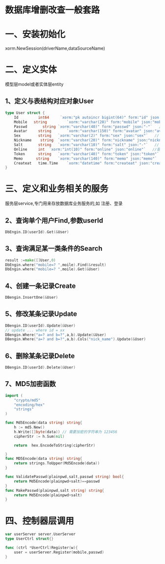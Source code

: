 # 数据库增删改查一般套路
# 一、安装初始化
xorm.NewSession(driverName,dataSourceName)
# 二、定义实体
模型层model或者实体层entity
## 1、定义与表结构对应对象User
```go
type User struct {
    Id         int64     `xorm:"pk autoincr bigint(64)" form:"id" json:"id"`
    Mobile   string 		`xorm:"varchar(20)" form:"mobile" json:"mobile"`
    Passwd       string	`xorm:"varchar(40)" form:"passwd" json:"-"`   // 什么角色
    Avatar	   string 		`xorm:"varchar(150)" form:"avatar" json:"avatar"`
    Sex        string	`xorm:"varchar(2)" form:"sex" json:"sex"`   // 什么角色
    Nickname    string	`xorm:"varchar(20)" form:"nickname" json:"nickname"`   // 什么角色
    Salt       string	`xorm:"varchar(10)" form:"salt" json:"-"`   // 什么角色
    Online     int	`xorm:"int(10)" form:"online" json:"online"`   //是否在线
    Token      string	`xorm:"varchar(40)" form:"token" json:"token"`   // 什么角色
    Memo      string	`xorm:"varchar(140)" form:"memo" json:"memo"`   // 什么角色
    Createat   time.Time	`xorm:"datetime" form:"createat" json:"createat"`   // 什么角色
}
```
# 三、定义和业务相关的服务
服务层service,专门用来存放数据库业务服务的,如
注册、登录
## 2、查询单个用户Find,参数userId
```go
DbEngin.ID(userId).Get(&User)
```

## 3、查询满足某一类条件的Search
```go
result :=make([]User,0)
DbEngin.where("mobile=? ",moile).Find(&result)
DbEngin.where("mobile=? ",moile).Get(&User)
```

## 4、创建一条记录Create
```go
DBengin.InsertOne(&User)
```

## 5、修改某条记录Update
```go
DBengin.ID(userId).Update(&User)
// update ... where id = xx
DBengin.Where("a=? and b=?",a,b).Update(&User)
DBengin.Where("a=? and b=?",a,b).Cols("nick_name").Update(&User)
```

## 6、删除某条记录Delete
```go
DBengin.ID(userId).Delete(&User)
```

## 7、MD5加密函数
```go
import (
	"crypto/md5"
	"encoding/hex"
	"strings"
)

func Md5Encode(data string) string{
	h := md5.New()
	h.Write([]byte(data)) // 需要加密的字符串为 123456
	cipherStr := h.Sum(nil)

	return  hex.EncodeToString(cipherStr)

}
func MD5Encode(data string) string{
	return strings.ToUpper(Md5Encode(data))
}

func ValidatePasswd(plainpwd,salt,passwd string) bool{
	return Md5Encode(plainpwd+salt)==passwd
}
func MakePasswd(plainpwd,salt string) string{
	return Md5Encode(plainpwd+salt)
}
```     
# 四、控制器层调用
```go
var userServer server.UserServer
type UserCtrl struct{}

func (ctrl *UserCtrl)Register(w){
    user = userServer.Register(mobile,passwd)
}
```